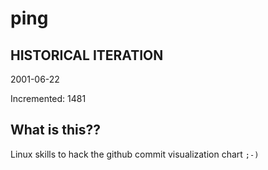 # ping

## HISTORICAL ITERATION
2001-06-22

Incremented: 1481

## What is this?? 
Linux skills to hack the github commit visualization chart `;-)`
